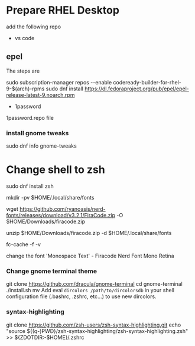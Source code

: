 # Prepare RHEL Desktop

add the following repo

- vs code
## epel
The steps are 

sudo subscription-manager repos --enable codeready-builder-for-rhel-9-$(arch)-rpms
sudo dnf install https://dl.fedoraproject.org/pub/epel/epel-release-latest-9.noarch.rpm


- 1password

1password.repo file

### install gnome tweaks
sudo dnf info gnome-tweaks

# Change shell to zsh

sudo dnf install zsh

mkdir -pv $HOME/.local/share/fonts

wget https://github.com/ryanoasis/nerd-fonts/releases/download/v3.2.1/FiraCode.zip -O $HOME/Downloads/firacode.zip

unzip $HOME/Downloads/firacode.zip -d $HOME/.local/share/fonts

fc-cache -f -v

change the font 'Monospace Text' - Firacode Nerd Font Mono Retina

### Change gnome terminal theme

git clone https://github.com/dracula/gnome-terminal
cd gnome-terminal
./install.sh
mv 
Add eval `dircolors /path/to/dircolorsdb` in your shell configuration file (.bashrc, .zshrc, etc...) to use new dircolors.

### syntax-highlighting
git clone https://github.com/zsh-users/zsh-syntax-highlighting.git
echo "source ${(q-)PWD}/zsh-syntax-highlighting/zsh-syntax-highlighting.zsh" >> ${ZDOTDIR:-$HOME}/.zshrc